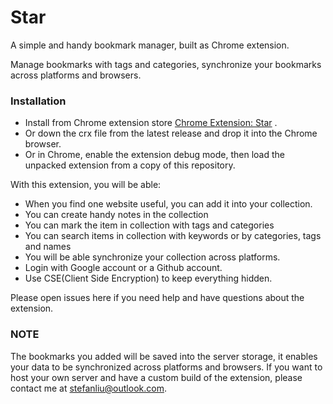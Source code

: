 # Star
A simple and handy bookmark manager, built as Chrome extension.

Manage bookmarks with tags and categories, synchronize your bookmarks across platforms and browsers.

### Installation

- Install from Chrome extension store [Chrome Extension: Star](https://chrome.google.com/webstore/detail/star/cjloimhmagofkegedppojjecmbcnccgf) . 
- Or down the crx file from the latest release and drop it into the Chrome browser.
- Or in Chrome, enable the extension debug mode, then load the unpacked extension from a copy of this repository.

With this extension, you will be able:
- When you find one website useful, you can add it into your collection.
- You can create handy notes in the collection
- You can mark the item in collection with tags and categories
- You can search items in collection with keywords or by categories, tags and names
- You will be able synchronize your collection across platforms.
- Login with Google account or a Github account.
- Use CSE(Client Side Encryption) to keep everything hidden.

Please open issues here if you need help and have questions about the extension.

### NOTE

The bookmarks you added will be saved into the server storage, it enables your data to be synchronized across platforms and browsers. If you want to host your own server and have a custom build of the extension, please contact me at stefanliu@outlook.com.

